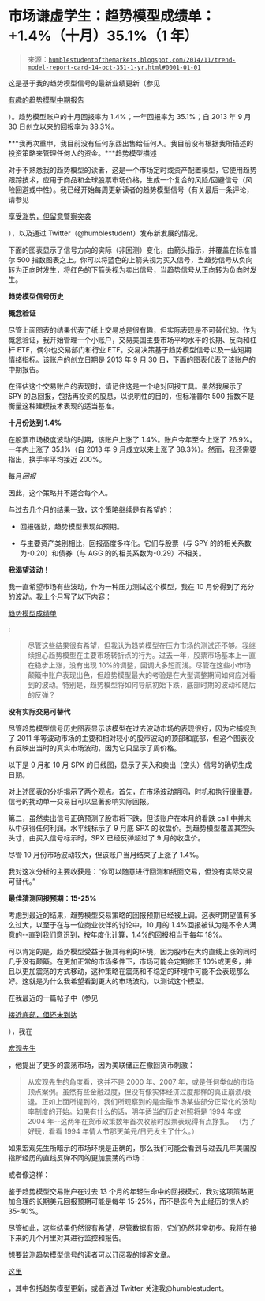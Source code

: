 <!--yml

类别：未分类

日期：2024 年 05 月 18 日 03:30:06

-->

# 市场谦虚学生：趋势模型成绩单：+1.4%（十月）35.1%（1 年）

> 来源：[`humblestudentofthemarkets.blogspot.com/2014/11/trend-model-report-card-14-oct-351-1-yr.html#0001-01-01`](https://humblestudentofthemarkets.blogspot.com/2014/11/trend-model-report-card-14-oct-351-1-yr.html#0001-01-01)

这是基于我的趋势模型信号的最新业绩更新（参见

[有趣的趋势模型中期报告](http://humblestudentofthemarkets.blogspot.com/2014/07/an-intriguing-trend-model-interim.html)

）。趋势模型账户的十月回报率为 1.4%；一年回报率为 35.1%；自 2013 年 9 月 30 日创立以来的回报率为 38.3%。

***我再次重申，我目前没有任何东西出售给任何人。我目前没有根据我所描述的投资策略来管理任何人的资金。***趋势模型描述

对于不熟悉我的趋势模型的读者，这是一个市场定时或资产配置模型，它使用趋势跟踪技术，应用于商品和全球股票市场价格，生成一个复合的风险/回避信号（风险回避或中性）。我已经开始每周更新读者的趋势模型信号（有关最后一条评论，请参见

[享受涨势，但留意警察突袭](http://humblestudentofthemarkets.blogspot.com/2014/11/enjoy-party-but-watch-for-police-raid.html)

），以及通过 Twitter（@humblestudent）发布新发展的情况。

下面的图表显示了信号方向的实际（非回测）变化，由箭头指示，并覆盖在标准普尔 500 指数图表之上。你可以将蓝色的上箭头视为买入信号，当趋势信号从负向转为正向时发生，将红色的下箭头视为卖出信号，当趋势信号从正向转为负向时发生。

**趋势模型信号历史**

**概念验证**

尽管上面图表的结果代表了纸上交易总是很有趣，但实际表现是不可替代的。作为概念验证，我开始管理一个小账户，交易美国主要市场平均水平的长期、反向和杠杆 ETF，偶尔也交易部门和行业 ETF。交易决策基于趋势模型信号以及一些短期情绪指标。该账户的创立日期是 2013 年 9 月 30 日，下面的图表代表了该账户的中期报告。

在评估这个交易账户的表现时，请记住这是一个绝对回报工具。虽然我展示了 SPY 的总回报，包括再投资的股息，以说明性的目的，但标准普尔 500 指数不是衡量这种建模技术表现的适当基准。

**十月份达到 1.4%**

在股票市场极度波动的时期，该账户上涨了 1.4%。账户今年至今上涨了 26.9%。一年内上涨了 35.1%（自 2013 年 9 月成立以来上涨了 38.3%）。然而，我还需要指出，换手率平均接近 200%。

每月*回报*

因此，这个策略并不适合每个人。

与过去几个月的结果一致，这个策略继续是有希望的：

+   回报强劲，趋势模型表现如预期。

+   与主要资产类别相比，回报高度多样化。它们与股票（与 SPY 的的相关系数为-0.20）和债券（与 AGG 的的相关系数为-0.29）不相关。

**我渴望波动！**

我一直希望市场有些波动，作为一种压力测试这个模型，我在 10 月份得到了充分的波动。我上个月写了以下内容：

[趋势模型成绩单](http://humblestudentofthemarkets.blogspot.com/2014/10/trend-model-september-report-1-year-401.html)

:

> 尽管这些结果很有希望，但我认为趋势模型在压力市场的测试还不够。我继续担心趋势模型在主要市场转折点的行为。过去一年，股票市场基本上一直在稳步上涨，没有出现 10%的调整，回调大多短而浅。尽管在这些小市场颠簸中账户表现出色，但趋势模型最大的考验是在大型调整期间如何应对看到的波动。特别是，趋势模型将如何导航初始下跌，底部时期的波动和随后的反弹？

**没有实际交易可替代**

尽管趋势模型信号历史图表显示该模型在过去波动市场的表现很好，因为它捕捉到了 2011 年等波动市场的主要和相对较小的股市波动的顶部和底部，但这个图表没有反映出当时的真实市场波动，因为它只显示了周价格。

以下是 9 月和 10 月 SPX 的日线图，显示了买入和卖出（空头）信号的确切生成日期。

对上述图表的分析揭示了两个观点。首先，在市场波动期间，时机和执行很重要。信号的扰动单一交易日可以显著影响实际回报。

第二，虽然卖出信号正确预测了股市将下跌，但该账户在本月的看跌 call 中并未从中获得任何利润。水平线标示了 9 月底 SPX 的收盘价。到趋势模型覆盖其空头头寸，由买入信号标示时，SPX 已经反弹超过了 9 月的收盘价。

尽管 10 月份市场波动较大，但该账户当月结束了上涨了 1.4%。

我对这次分析的主要收获是：“你可以随意进行回测和纸面交易，但没有实际交易可替代。”

**最佳猜测回报预期：15-25%**

考虑到最近的结果，趋势模型交易策略的回报预期已经被上调。这表明期望值有多么过大，以至于在与一位商业伙伴的讨论中，10 月的 1.4%回报被认为是不令人满意的--直到我们意识到，按年度化计算，1.4%的回报相当于每年 18%。

可以肯定的是，趋势模型受益于极其有利的环境，因为股市在大约直线上涨的同时几乎没有颠簸。在更加正常的市场条件下，市场可能会定期修正 10%或更多，并且以更加震荡的方式移动，这种策略在震荡和不稳定的环境中可能不会表现那么好。这就是为什么我希望看到更大的市场波动，以测试这个模型。

在我最近的一篇帖子中（参见

[接近底部，但还未到达](http://humblestudentofthemarkets.blogspot.com/2014/10/getting-close-to-bottom-but-not-yet.html)

），我在

[宏观先生](http://macro-man.blogspot.com/2014/10/what-now.html)

，他提出了更多的震荡市场，因为美联储正在撤回货币刺激：

> 从宏观先生的角度看，这并不是 2000 年、2007 年，或是任何类似的市场顶点案例。虽然有些金融过度，但没有像实体经济过度那样的真正崩溃/衰退。正如上面所提到的，我们所观察到的是金融市场某些部分正常化的波动率制度的开始。如果有什么的话，明年适当的历史对照将是 1994 年或 2004 年--这两年在货币政策数年首次收紧时股票表现得有点挣扎。 （为了好玩，看看 1994 年情人节那天美元/日元发生了什么。）

如果宏观先生所暗示的市场环境是正确的，那么我们可能会看到与过去几年美国股指所经历的直线反弹不同的更加震荡的市场：

或者像这样：

鉴于趋势模型交易账户在过去 13 个月的年轻生命中的回报模式，我对这项策略更加合理的长期美元回报预期可能是每年 15-25%，而不是迄今为止经历的惊人的 35-40%。

尽管如此，这些结果仍然很有希望，尽管数据有限，它们仍然非常初步。我将在接下来的几个月里对其进行监控和报告。

想要监测趋势模型信号的读者可以订阅我的博客文章。

[这里](http://www.feedburner.com/fb/a/emailverifySubmit?feedId=2701205&loc=en_US)

，其中包括趋势模型更新，或者通过 Twitter 关注我@humblestudent。
